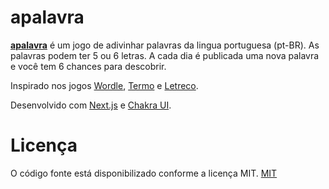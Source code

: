 # apalavra

<b>[apalavra](https://apalavra.app/)</b> é um jogo de adivinhar palavras da lingua portuguesa (pt-BR). As palavras podem ter 5 ou 6 letras. A cada dia é publicada uma nova palavra e você tem 6 chances para descobrir.

Inspirado nos jogos [Wordle](https://www.nytimes.com/games/wordle/index.html), [Termo](https://term.ooo/) e [Letreco](https://www.gabtoschi.com/letreco/).

Desenvolvido com [Next.js](https://nextjs.org/) e [Chakra UI](https://chakra-ui.com/).

# Licença

O código fonte está disponibilizado conforme a licença MIT. [MIT](./LICENSE)